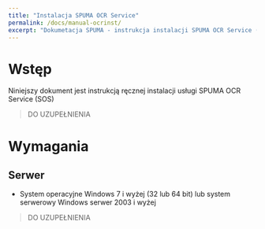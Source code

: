 ```yaml
---
title: "Instalacja SPUMA OCR Service"
permalink: /docs/manual-ocrinst/
excerpt: "Dokumetacja SPUMA - instrukcja instalacji SPUMA OCR Service (SOS)"
---
```

# Wstęp
Niniejszy dokument jest instrukcją ręcznej instalacji usługi SPUMA OCR Service (SOS)
> DO UZUPEŁNIENIA

# Wymagania
## Serwer
- System operacyjne Windows 7 i wyżej (32 lub 64 bit) lub system serwerowy Windows serwer 2003 i wyżej
> DO UZUPEŁNIENIA
 
